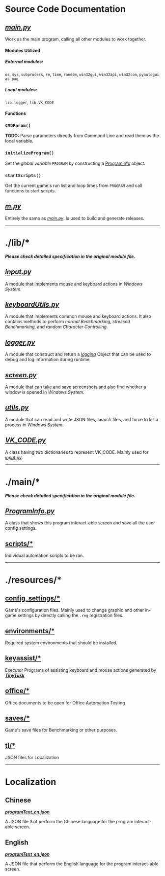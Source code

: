 # Source Code Documentation

## [_main.py_](/main.py)

Work as the main program, calling all other modules to work together.

#### Modules Utilized

##### External modules:
`os`, `sys`, `subprocess`, `re`, `time`, `random`,
`win32gui`, `win32api`, `win32con`, `pyautogui as pag`

##### Local modules:
`lib.logger`, `lib.VK_CODE`

#### Functions

### `CMDParam()`

**TODO:** Parse parameters directly from Command Line and read them as the local variable.

### `initializeProgram()`

Set the _global variable_ `PROGRAM` by constructing a [ProgramInfo](./main/ProgramInfo.py) object.

### `startScripts()`

Get the current game's run list and loop times from `PROGRAM` and call functions to start scripts.

## [_m.py_](/m.py)

Entirely the same as [_main.py_](/main.py). Is used to build and generate releases.

----

# ./lib/*

***Please check detailed specification in the original module file.***

## [_input.py_](/docs/source_code/lib/input.md)

A module that implements mouse and keyboard actions in _Windows System_.

## [_keyboardUtils.py_](/docs/source_code/lib/keyboardUtils.md)

A module that implements common mouse and keyboard actions. It also contains methods to perform _normal Benchmarking_, _stressed Benchmarking_, and _random Character Controlling_.

## [_logger.py_](/docs/source_code/lib/logger.md)

A module that construct and return a [_logging_](https://docs.python.org/3.5/library/logging.html) Object that can be used to debug and log information during runtime.

## [_screen.py_](/docs/source_code/lib/screen.md)

A module that can take and save screenshots and also find whether a window is opened in _Windows System_.

## [_utils.py_](/docs/source_code/lib/utils.md)

A module that can read and write JSON files, search files, and force to kill a process in _Windows System_.

## [_VK_CODE.py_](/docs/source_code/lib/VK_CODE.md)

A class having two dictionaries to represent VK_CODE. Mainly used for [_input.py_](/lib/input.py).

----

# ./main/*

***Please check detailed specification in the original module file.***

## [_ProgramInfo.py_](/docs/source_code/main/ProgramInfo.md)

A class that shows this program interact-able screen and save all the user config settings.

## [scripts/*](/main/scripts/)

Individual automation scripts to be ran.

----

# ./resources/*

## [config_settings/*](/docs/source_code/main/config_settings.md)

Game's configuration files. Mainly used to change graphic and other in-game settings by directly calling the `.reg` registration files.

## [environments/*](/docs/source_code/main/environments.md)

Required system environments that should be installed.

## [keyassist/*](/docs/source_code/main/keyassist.md)

Executor Programs of assisting keyboard and mouse actions generated by [***TinyTask***](https://sites.google.com/view/tinytask/)

## [office/*](/docs/source_code/main/office.md)

Office documents to be open for Office Automation Testing

## [saves/*](/docs/source_code/main/saves.md)

Game's save files for Benchmarking or other purposes.

## [tl/*](/docs/source_code/main/tl.md)

JSON files for Localization

----

# Localization

## Chinese

[***programText_cn.json***](/resources/tl/programText_cn.json)

A JSON file that perform the Chinese language for the program interact-able screen.

## English

[***programText_en.json***](/resources/tl/programText_en.json)

A JSON file that perform the English language for the program interact-able screen.
